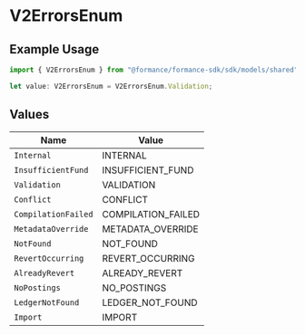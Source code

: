 # V2ErrorsEnum

## Example Usage

```typescript
import { V2ErrorsEnum } from "@formance/formance-sdk/sdk/models/shared";

let value: V2ErrorsEnum = V2ErrorsEnum.Validation;
```

## Values

| Name                | Value               |
| ------------------- | ------------------- |
| `Internal`          | INTERNAL            |
| `InsufficientFund`  | INSUFFICIENT_FUND   |
| `Validation`        | VALIDATION          |
| `Conflict`          | CONFLICT            |
| `CompilationFailed` | COMPILATION_FAILED  |
| `MetadataOverride`  | METADATA_OVERRIDE   |
| `NotFound`          | NOT_FOUND           |
| `RevertOccurring`   | REVERT_OCCURRING    |
| `AlreadyRevert`     | ALREADY_REVERT      |
| `NoPostings`        | NO_POSTINGS         |
| `LedgerNotFound`    | LEDGER_NOT_FOUND    |
| `Import`            | IMPORT              |